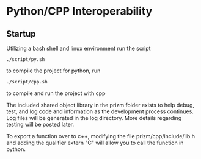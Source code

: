# Python/CPP Interoperability

## Startup

Utilizing a bash shell and linux environment run the script
```
./script/py.sh
```
to compile the project for python, run 
```
./script/cpp.sh
```
to compile and run the project with cpp

The included shared object library in the prizm folder exists to help debug, test, and log code and 
information as the development process continues. Log files will be generated in the log directory.
More details regarding testing will be posted later.

To export a function over to c++, modifying the file prizm/cpp/include/lib.h and adding the qualifier
extern "C" will allow you to call the function in python.